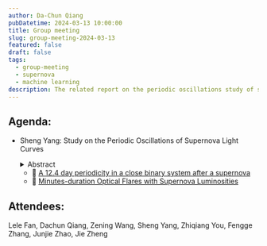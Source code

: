 ```yaml
---
author: Da-Chun Qiang
pubDatetime: 2024-03-13 10:00:00
title: Group meeting
slug: group-meeting-2024-03-13
featured: false
draft: false
tags:
  - group-meeting
  - supernova
  - machine learning
description: The related report on the periodic oscillations study of supernova light curves.
---
```


## Agenda:

- Sheng Yang: Study on the Periodic Oscillations of Supernova Light Curves

  <details>
  <summary>Abstract</summary>
  The current trend in scientific research focuses on studying the periodicity of various electromagnetic signals. For instance, the periodic oscillations observed in the light curves of core-collapse supernovae may arise from the cyclic accretion processes involving the compact star in the central engine and its companion. Investigating these signals is pivotal for gaining insights into the mechanisms underlying supernova formation. Consequently, in collaboration with Da-Chun and Ze-Ning, we intend to embark on pertinent research. Our approach entails amassing extensive supernova samples, creating research tools, and methodically analyzing the periodic characteristics of their light curves.
  </details>

  - 📄 [A 12.4 day periodicity in a close binary system after a supernova](https://arxiv.org/pdf/2310.07784.pdf)
  - 📄 [Minutes-duration Optical Flares with Supernova Luminosities](https://arxiv.org/pdf/2311.10195.pdf)

## Attendees:

Lele Fan, Dachun Qiang, Zening Wang, Sheng Yang, Zhiqiang You, Fengge Zhang, Junjie Zhao, Jie Zheng
